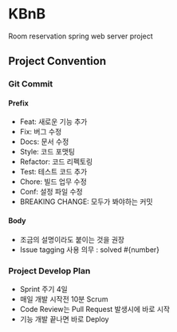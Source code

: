 # KBnB
Room reservation spring web server project

## Project Convention
### Git Commit
#### Prefix
- Feat: 새로운 기능 추가
- Fix: 버그 수정
- Docs: 문서 수정
- Style: 코드 포맷팅
- Refactor: 코드 리펙토링
- Test: 테스트 코드 추가
- Chore: 빌드 업무 수정
- Conf: 설정 파일 수정
- BREAKING CHANGE: 모두가 봐야하는 커밋

#### Body
- 조금의 설명이라도 붙이는 것을 권장 
- Issue tagging 사용 의무 : solved #{number}

### Project Develop Plan
- Sprint 주기 4일
- 매일 개발 시작전 10분 Scrum
- Code Review는 Pull Request 발생시에 바로 시작
- 기능 개발 끝나면 바로 Deploy

